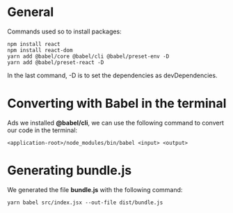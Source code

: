 # General

Commands used so to install packages:

```
npm install react
npm install react-dom
yarn add @babel/core @babel/cli @babel/preset-env -D
yarn add @babel/preset-react -D
```

In the last command, -D is to set the dependencies as devDependencies.


# Converting with Babel in the terminal

Ads we installed **@babel/cli**, we can use the following command to convert our code in the terminal:

```
<application-root>/node_modules/bin/babel <input> <output>
```


# Generating bundle.js

We generated the file **bundle.js** with the following command:

```
yarn babel src/index.jsx --out-file dist/bundle.js
```